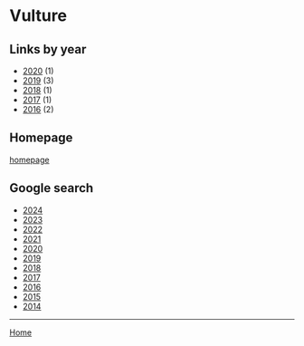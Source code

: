 # Vulture

## Links by year

  * [2020](./vulture-2020.md) (1)
  * [2019](./vulture-2019.md) (3)
  * [2018](./vulture-2018.md) (1)
  * [2017](./vulture-2017.md) (1)
  * [2016](./vulture-2016.md) (2)

## Homepage

[homepage](https://www.vulture.com/)

## Google search

  * [2024](https://www.google.com/search?q=site%3Avulture.com+prince&tbs=cdr%3A1%2Ccd_min%3A1%2F1%2F2024%2Ccd_max%3A12%2F31%2F2024)
  * [2023](https://www.google.com/search?q=site%3Avulture.com+prince&tbs=cdr%3A1%2Ccd_min%3A1%2F1%2F2023%2Ccd_max%3A12%2F31%2F2023)
  * [2022](https://www.google.com/search?q=site%3Avulture.com+prince&tbs=cdr%3A1%2Ccd_min%3A1%2F1%2F2022%2Ccd_max%3A12%2F31%2F2022)
  * [2021](https://www.google.com/search?q=site%3Avulture.com+prince&tbs=cdr%3A1%2Ccd_min%3A1%2F1%2F2021%2Ccd_max%3A12%2F31%2F2021)
  * [2020](https://www.google.com/search?q=site%3Avulture.com+prince&tbs=cdr%3A1%2Ccd_min%3A1%2F1%2F2020%2Ccd_max%3A12%2F31%2F2020)
  * [2019](https://www.google.com/search?q=site%3Avulture.com+prince&tbs=cdr%3A1%2Ccd_min%3A1%2F1%2F2019%2Ccd_max%3A12%2F31%2F2019)
  * [2018](https://www.google.com/search?q=site%3Avulture.com+prince&tbs=cdr%3A1%2Ccd_min%3A1%2F1%2F2018%2Ccd_max%3A12%2F31%2F2018)
  * [2017](https://www.google.com/search?q=site%3Avulture.com+prince&tbs=cdr%3A1%2Ccd_min%3A1%2F1%2F2017%2Ccd_max%3A12%2F31%2F2017)
  * [2016](https://www.google.com/search?q=site%3Avulture.com+prince&tbs=cdr%3A1%2Ccd_min%3A1%2F1%2F2016%2Ccd_max%3A12%2F31%2F2016)
  * [2015](https://www.google.com/search?q=site%3Avulture.com+prince&tbs=cdr%3A1%2Ccd_min%3A1%2F1%2F2015%2Ccd_max%3A12%2F31%2F2015)
  * [2014](https://www.google.com/search?q=site%3Avulture.com+prince&tbs=cdr%3A1%2Ccd_min%3A1%2F1%2F2014%2Ccd_max%3A12%2F31%2F2014)

----

[Home](../index.md)

